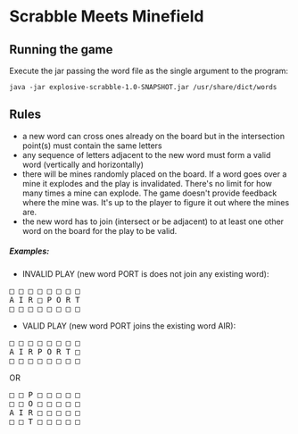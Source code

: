 # Scrabble Meets Minefield

## Running the game
Execute the jar passing the word file as the single argument to the program:
```
java -jar explosive-scrabble-1.0-SNAPSHOT.jar /usr/share/dict/words
```

## Rules

- a new word can cross ones already on the board but in the intersection point(s) must contain the same letters
- any sequence of letters adjacent to the new word must form a valid word (vertically and horizontally)
- there will be mines randomly placed on the board. If a word goes over a mine it explodes and the play is invalidated. There's no limit for how many times a mine can explode. The game doesn't provide feedback where the mine was. It's up to the player to figure it out where the mines are.
- the new word has to join (intersect or be adjacent) to at least one other word on the board for the play to be valid.

##### Examples:
- INVALID PLAY (new word PORT is does not join any existing word):

<pre>
□ □ □ □ □ □ □ □
A I R □ P O R T
□ □ □ □ □ □ □ □
</pre>

- VALID PLAY (new word PORT joins the existing word AIR):

<pre>
□ □ □ □ □ □ □ □
A I R P O R T □
□ □ □ □ □ □ □ □
</pre>
OR
<pre>
□ □ P □ □ □ □ □
□ □ O □ □ □ □ □
A I R □ □ □ □ □
□ □ T □ □ □ □ □
</pre>